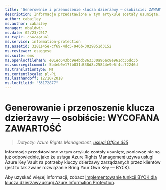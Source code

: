 ```yaml
---
title: 'Generowanie i przenoszenie klucza dzierżawy — osobiście: ZAWARTOŚĆ WYCOFANA | Azure RMS'
description: Informacje przedstawione w tym artykule zostały usunięte, ponieważ nie są już odpowiednie, jako że usługa Azure Rights Management używa usługi Azure Key Vault na potrzeby kluczy dzierżawy zarządzanych przez klientów (jest to tak zwane rozwiązanie Bring Your Own Key — BYOK).
author: cabailey
ms.author: cabailey
manager: mbaldwin
ms.date: 02/23/2017
ms.topic: conceptual
ms.service: information-protection
ms.assetid: 3281e45e-cf69-4dc5-946b-3029851d3152
ms.reviewer: esaggese
ms.suite: ems
ms.openlocfilehash: e01ec643bc9e4bdb863330a96ac8e961dd36dc3b
ms.sourcegitcommit: 5b4eb0e17fb831d338d8c25844e9e6f4ca72246d
ms.translationtype: MT
ms.contentlocale: pl-PL
ms.lasthandoff: 12/10/2018
ms.locfileid: "53172877"
---
```

# <a name="generate-and-transfer-your-tenant-key--in-person-retired-content"></a>Generowanie i przenoszenie klucza dzierżawy — osobiście: WYCOFANA ZAWARTOŚĆ

>*Dotyczy: Azure Rights Management, [usługi Office 365](https://download.microsoft.com/download/E/C/F/ECF42E71-4EC0-48FF-AA00-577AC14D5B5C/Azure_Information_Protection_licensing_datasheet_EN-US.pdf)*

Informacje przedstawione w tym artykule zostały usunięte, ponieważ nie są już odpowiednie, jako że usługa Azure Rights Management używa usługi Azure Key Vault na potrzeby kluczy dzierżawy zarządzanych przez klientów (jest to tak zwane rozwiązanie Bring Your Own Key — BYOK).

Aby uzyskać więcej informacji, zobacz [Implementowanie funkcji BYOK dla klucza dzierżawy usługi Azure Information Protection](plan-implement-tenant-key.md#implementing-byok-for-your-azure-information-protection-tenant-key).
